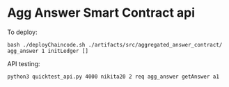 # Agg Answer Smart Contract api

To deploy:
```
bash ./deployChaincode.sh ./artifacts/src/aggregated_answer_contract/ agg_answer 1 initLedger []
```

API testing:
```
python3 quicktest_api.py 4000 nikita20 2 req agg_answer getAnswer a1
```

